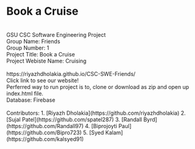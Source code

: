 # Book a Cruise 
<br />
GSU CSC Software Engineering Project 
<br />
Group Name: Friends 
<br />
Group Number: 1
<br />
Project Title: Book a Cruise
<br />
Project Webiste Name: Cruising
<br />
<br />
https://riyazhdholakia.github.io/CSC-SWE-Friends/ 
<br />
Click link to see our website!
<br />
Perferred way to run project is to, clone or download as zip and open up index.html file.
<br />
Database: Firebase
<br />
<br />
Contributors:
1. [Riyazh Dholakia](https://github.com/riyazhdholakia)
2. [Sujal Patel](https://github.com/spatel287)
3. [Randall Byrd](https://github.com/Randall97)
4. [Biprojoyti Paul](https://github.com/Bipro723)
5. [Syed Kalam](https://github.com/kalsyed91)
